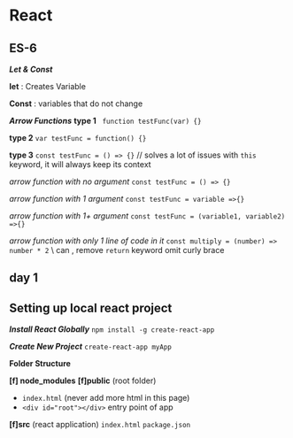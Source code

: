 
# React

  

## ES-6

***Let & Const***

**let** : Creates Variable

**Const** : variables that do not change

  
***Arrow Functions***
**type 1**
` function testFunc(var) {}`

**type 2**
`var testFunc = function() {}`

**type 3**
`const testFunc = () => {}` // solves a lot of issues with `this` keyword, it will always keep its context
 

*arrow function with no argument*
`const testFunc = () => {}`

  

*arrow function with 1 argument*
`const testFunc = variable =>{}`

  

*arrow function with 1+ argument*
`const testFunc = (variable1, variable2) =>{}`

  

*arrow function with only 1 line of code in it*
`const multiply = (number) =>  number * 2`  \\ can , remove `return` keyword omit curly brace


## day 1


## **Setting up local react project**
 

***Install React Globally***
`npm install -g create-react-app`

  

***Create New Project***
`create-react-app myApp`

  

**Folder Structure**

**[f] node_modules**
**[f]public** (root folder)
- `index.html` (never add more html in this page)
- `<div id="root"></div>` entry point of app

**[f]src** (react application)
	`index.html`
    `package.json`
